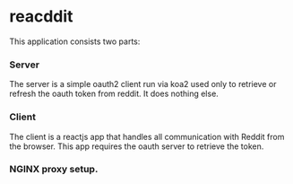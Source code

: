 # reacddit
This application consists two parts:
### Server
The server is a simple oauth2 client run via koa2 used only to retrieve or refresh the oauth token from reddit. It does nothing else.
### Client
The client is a reactjs app that handles all communication with Reddit from the browser. This app requires the oauth server to retrieve the token.
### NGINX proxy setup. 